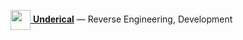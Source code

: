 [<img src="https://underical.cc/assets/images/logo.svg" width="32" height="32" align="center"> **Underical**](https://underical.cc/) — Reverse Engineering, Development
